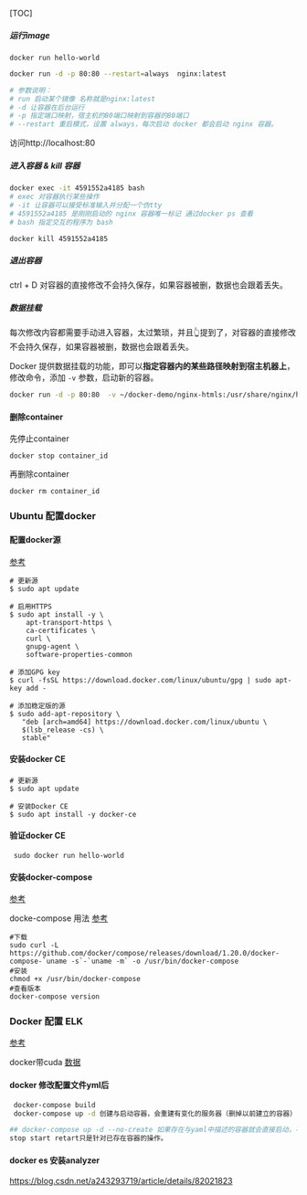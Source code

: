 [TOC]





##### 运行image

```
docker run hello-world
```

```bash
docker run -d -p 80:80 --restart=always  nginx:latest

# 参数说明： 
# run 启动某个镜像 名称就是nginx:latest
# -d 让容器在后台运行
# -p 指定端口映射，宿主机的80端口映射到容器的80端口
# --restart 重启模式，设置 always，每次启动 docker 都会启动 nginx 容器。
```

访问http://localhost:80



##### 进入容器 & kill 容器

```bash
docker exec -it 4591552a4185 bash
# exec 对容器执行某些操作
# -it 让容器可以接受标准输入并分配一个伪tty
# 4591552a4185 是刚刚启动的 nginx 容器唯一标记 通过docker ps 查看
# bash 指定交互的程序为 bash

docker kill 4591552a4185 
```



#####   退出容器

ctrl + D 对容器的直接修改不会持久保存，如果容器被删，数据也会跟着丢失。



#####  数据挂载

每次修改内容都需要手动进入容器，太过繁琐，并且👆提到了，对容器的直接修改不会持久保存，如果容器被删，数据也会跟着丢失。

Docker 提供数据挂载的功能，即可以**指定容器内的某些路径映射到宿主机器上**，修改命令，添加 `-v` 参数，启动新的容器。

```bash
docker run -d -p 80:80  -v ~/docker-demo/nginx-htmls:/usr/share/nginx/html/ --restart=always  nginx:latest
```



#### 删除container

先停止container

```
docker stop container_id
```

再删除container

```
docker rm container_id
```





### Ubuntu 配置docker

#### 配置docker源

[参考](https://www.cnblogs.com/journeyonmyway/p/10318624.html)

```
# 更新源
$ sudo apt update

# 启用HTTPS
$ sudo apt install -y \
    apt-transport-https \
    ca-certificates \
    curl \
    gnupg-agent \
    software-properties-common

# 添加GPG key
$ curl -fsSL https://download.docker.com/linux/ubuntu/gpg | sudo apt-key add -

# 添加稳定版的源
$ sudo add-apt-repository \
   "deb [arch=amd64] https://download.docker.com/linux/ubuntu \
   $(lsb_release -cs) \
   stable"
```

#### 安装docker CE

```
# 更新源
$ sudo apt update

# 安装Docker CE
$ sudo apt install -y docker-ce
```

#### 验证docker CE

```
 sudo docker run hello-world
```

#### 安装docker-compose

[参考](https://zhuanlan.zhihu.com/p/34935579)

docke-compose 用法 [参考](https://zhuanlan.zhihu.com/p/34935579)

```
#下载
sudo curl -L https://github.com/docker/compose/releases/download/1.20.0/docker-compose-`uname -s`-`uname -m` -o /usr/bin/docker-compose
#安装
chmod +x /usr/bin/docker-compose
#查看版本
docker-compose version
```

### Docker 配置 ELK

[参考](https://zhuanlan.zhihu.com/p/138128187)



docker带cuda [数据](https://zhuanlan.zhihu.com/p/83663496)





#### docker 修改配置文件yml后

```bash
 docker-compose build
 docker-compose up -d 创建与启动容器，会重建有变化的服务器（删掉以前建立的容器）

## docker-compose up -d --no-create 如果存在与yaml中描述的容器就会直接启动，不会重建
stop start retart只是针对已存在容器的操作。
```



#### docker es 安装analyzer

https://blog.csdn.net/a243293719/article/details/82021823




